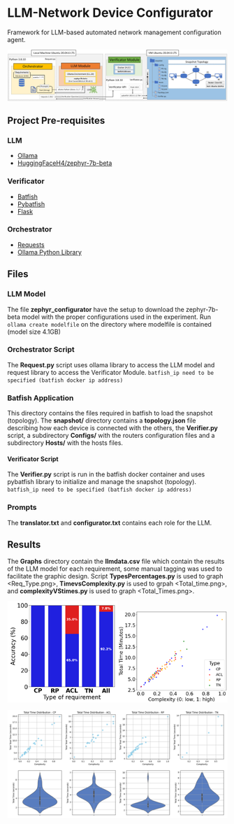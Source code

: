 # LLM-Network Device Configurator
Framework for LLM-based automated network management configuration agent.

![Prototype Environment](Proto_Env.png)


## Project Pre-requisites 
### LLM 
* [Ollama](https://ollama.com/download)
* [HuggingFaceH4/zephyr-7b-beta](https://huggingface.co/HuggingFaceH4/zephyr-7b-beta)

### Verificator
* [Batfish](https://github.com/batfish/batfish)
* [Pybatfish](https://pypi.org/project/pybatfish/)
* [Flask](https://pypi.org/project/Flask/)

### Orchestrator
* [Requests](https://pypi.org/project/requests/)
* [Ollama Python Library](https://pypi.org/project/ollama/)

## Files
### LLM Model

The file **zephyr_configurator** have the setup to download the zephyr-7b-beta model with the proper configurations used in the experiment. Run `ollama create modelfile` on the directory where modelfile is contained (model size 4.1GB)

### Orchestrator Script

The **Request.py** script uses ollama library to access the LLM model and request library to access the Verificator Module.
`batfish_ip need to be specified (batfish docker ip address)`

### Batfish Application 

This directory contains the files required in batfish to load the snapshot (topology). The **snapshot/** directory contains a **topology.json** file describing how each device is connected with the others, the **Verifier.py** script, a subdirectory **Configs/** with the routers configuration files and a subdirectory **Hosts/** with the hosts files.

#### Verificator Script 

The **Verifier.py** script is run in the batfish docker container and uses pybatfish library to initialize and manage the snapshot (topology).
`batfish_ip need to be specified (batfish docker ip address)`

### Prompts

The **translator.txt** and **configurator.txt** contains each role for the LLM.

## Results

The **Graphs** directory contain the **llmdata.csv** file which contain the results of the LLM model for each requirement, some manual tagging was used to facilitate the graphic design. Script **TypesPercentages.py** is used to graph <Req_Type.png>, **TimevsComplexity.py** is used to grpah <Total_time.png>, and **complexityVStimes.py** is used to graph <Total_Times.png>.

<img src="Graphs/Req_type.png" alt="Requirements Types Graph" width="50%"><img src="Graphs/Total_time.png" alt="Total Time by Complexity" width="50%">

![Total Times Graph](Graphs/Total_times.png)

